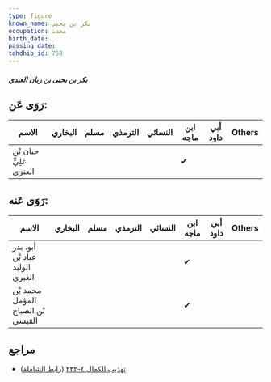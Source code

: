 ```yaml
---
type: figure
known_name: بكر بن يحيى
occupation: محدث
birth_date:
passing_date:
tahdhib_id: 758
---
```

##### بكر بن يحيى بن زبان العبدي

## رَوَى عَن:
| الاسم                   | البخاري | مسلم | الترمذي | النسائي | ابن ماجه | أبي داود | Others |
| ----------------------- | ------- | ---- | ------- | ------- | -------- | -------- | ------ |
| حبان بْن عَلِيٍّ العنزي |         |      |         |         | ✔        |          |        |
## رَوَى عَنه:
| الاسم                             | البخاري | مسلم | الترمذي | النسائي | ابن ماجه | أبي داود | Others |
| --------------------------------- | ------- | ---- | ------- | ------- | -------- | -------- | ------ |
| أبو. بدر عباد بْن الوليد الغبري   |         |      |         |         | ✔        |          |        |
| محمد بْن المؤمل بْن الصباح القيسي |         |      |         |         | ✔        |          |        |
## مراجع
- [تهذيب الكمال ٤-٢٣٢](obsidian://open?vault=Tahdhib-al-Kamal&file=Figures/٧٥٨-بكر%20بن%20يحيى%20بن%20زبان%20العبدي) ([رابط الشاملة](https://shamela.ws/book/3722/1746))